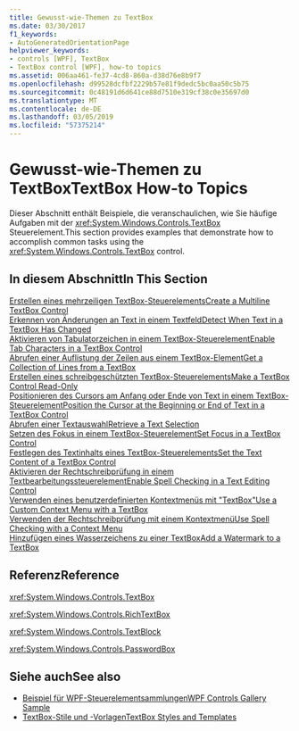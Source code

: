 ```yaml
---
title: Gewusst-wie-Themen zu TextBox
ms.date: 03/30/2017
f1_keywords:
- AutoGeneratedOrientationPage
helpviewer_keywords:
- controls [WPF], TextBox
- TextBox control [WPF], how-to topics
ms.assetid: 006aa461-fe37-4cd8-860a-d38d76e8b9f7
ms.openlocfilehash: d99528dcfbf2229b57e81f9dedc5bc0aa50c5b75
ms.sourcegitcommit: 0c48191d6d641ce88d7510e319cf38c0e35697d0
ms.translationtype: MT
ms.contentlocale: de-DE
ms.lasthandoff: 03/05/2019
ms.locfileid: "57375214"
---
```

# <a name="textbox-how-to-topics"></a><span data-ttu-id="325b7-102">Gewusst-wie-Themen zu TextBox</span><span class="sxs-lookup"><span data-stu-id="325b7-102">TextBox How-to Topics</span></span>
<span data-ttu-id="325b7-103">Dieser Abschnitt enthält Beispiele, die veranschaulichen, wie Sie häufige Aufgaben mit der <xref:System.Windows.Controls.TextBox> Steuerelement.</span><span class="sxs-lookup"><span data-stu-id="325b7-103">This section provides examples that demonstrate how to accomplish common tasks using the <xref:System.Windows.Controls.TextBox> control.</span></span>  
  
## <a name="in-this-section"></a><span data-ttu-id="325b7-104">In diesem Abschnitt</span><span class="sxs-lookup"><span data-stu-id="325b7-104">In This Section</span></span>  
 [<span data-ttu-id="325b7-105">Erstellen eines mehrzeiligen TextBox-Steuerelements</span><span class="sxs-lookup"><span data-stu-id="325b7-105">Create a Multiline TextBox Control</span></span>](how-to-create-a-multiline-textbox-control.md)  
 [<span data-ttu-id="325b7-106">Erkennen von Änderungen an Text in einem Textfeld</span><span class="sxs-lookup"><span data-stu-id="325b7-106">Detect When Text in a TextBox Has Changed</span></span>](how-to-detect-when-text-in-a-textbox-has-changed.md)  
 [<span data-ttu-id="325b7-107">Aktivieren von Tabulatorzeichen in einem TextBox-Steuerelement</span><span class="sxs-lookup"><span data-stu-id="325b7-107">Enable Tab Characters in a TextBox Control</span></span>](how-to-enable-tab-characters-in-a-textbox-control.md)  
 [<span data-ttu-id="325b7-108">Abrufen einer Auflistung der Zeilen aus einem TextBox-Element</span><span class="sxs-lookup"><span data-stu-id="325b7-108">Get a Collection of Lines from a TextBox</span></span>](how-to-get-a-collection-of-lines-from-a-textbox.md)  
 [<span data-ttu-id="325b7-109">Erstellen eines schreibgeschützten TextBox-Steuerelements</span><span class="sxs-lookup"><span data-stu-id="325b7-109">Make a TextBox Control Read-Only</span></span>](how-to-make-a-textbox-control-read-only.md)  
 [<span data-ttu-id="325b7-110">Positionieren des Cursors am Anfang oder Ende von Text in einem TextBox-Steuerelement</span><span class="sxs-lookup"><span data-stu-id="325b7-110">Position the Cursor at the Beginning or End of Text in a TextBox Control</span></span>](position-the-cursor-at-the-beginning-or-end-of-text.md)  
 [<span data-ttu-id="325b7-111">Abrufen einer Textauswahl</span><span class="sxs-lookup"><span data-stu-id="325b7-111">Retrieve a Text Selection</span></span>](how-to-retrieve-a-text-selection.md)  
 [<span data-ttu-id="325b7-112">Setzen des Fokus in einem TextBox-Steuerelement</span><span class="sxs-lookup"><span data-stu-id="325b7-112">Set Focus in a TextBox Control</span></span>](how-to-set-focus-in-a-textbox-control.md)  
 [<span data-ttu-id="325b7-113">Festlegen des Textinhalts eines TextBox-Steuerelements</span><span class="sxs-lookup"><span data-stu-id="325b7-113">Set the Text Content of a TextBox Control</span></span>](how-to-set-the-text-content-of-a-textbox-control.md)  
 [<span data-ttu-id="325b7-114">Aktivieren der Rechtschreibprüfung in einem Textbearbeitungssteuerelement</span><span class="sxs-lookup"><span data-stu-id="325b7-114">Enable Spell Checking in a Text Editing Control</span></span>](how-to-enable-spell-checking-in-a-text-editing-control.md)  
 [<span data-ttu-id="325b7-115">Verwenden eines benutzerdefinierten Kontextmenüs mit "TextBox"</span><span class="sxs-lookup"><span data-stu-id="325b7-115">Use a Custom Context Menu with a TextBox</span></span>](how-to-use-a-custom-context-menu-with-a-textbox.md)  
 [<span data-ttu-id="325b7-116">Verwenden der Rechtschreibprüfung mit einem Kontextmenü</span><span class="sxs-lookup"><span data-stu-id="325b7-116">Use Spell Checking with a Context Menu</span></span>](how-to-use-spell-checking-with-a-context-menu.md)  
 [<span data-ttu-id="325b7-117">Hinzufügen eines Wasserzeichens zu einer TextBox</span><span class="sxs-lookup"><span data-stu-id="325b7-117">Add a Watermark to a TextBox</span></span>](how-to-add-a-watermark-to-a-textbox.md)  
  
## <a name="reference"></a><span data-ttu-id="325b7-118">Referenz</span><span class="sxs-lookup"><span data-stu-id="325b7-118">Reference</span></span>  
 <xref:System.Windows.Controls.TextBox>  
  
 <xref:System.Windows.Controls.RichTextBox>  
  
 <xref:System.Windows.Controls.TextBlock>  
  
 <xref:System.Windows.Controls.PasswordBox>  
  
## <a name="see-also"></a><span data-ttu-id="325b7-119">Siehe auch</span><span class="sxs-lookup"><span data-stu-id="325b7-119">See also</span></span>
- [<span data-ttu-id="325b7-120">Beispiel für WPF-Steuerelementsammlungen</span><span class="sxs-lookup"><span data-stu-id="325b7-120">WPF Controls Gallery Sample</span></span>](https://go.microsoft.com/fwlink/?LinkID=160053)
- [<span data-ttu-id="325b7-121">TextBox-Stile und -Vorlagen</span><span class="sxs-lookup"><span data-stu-id="325b7-121">TextBox Styles and Templates</span></span>](textbox-styles-and-templates.md)
